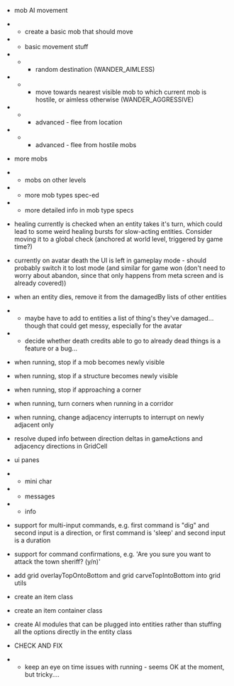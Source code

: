 * mob AI movement
* * create a basic mob that should move
* * basic movement stuff
* * * random destination (WANDER_AIMLESS)
* * * move towards nearest visible mob to which current mob is hostile, or aimless otherwise (WANDER_AGGRESSIVE)
* * * advanced - flee from location
* * * advanced - flee from hostile mobs

* more mobs
* * mobs on other levels
* * more mob types spec-ed
* * more detailed info in mob type specs

* healing currently is checked when an entity takes it's turn, which could lead to some weird healing bursts for slow-acting entities. Consider moving it to a global check (anchored at world level, triggered by game time?)

* currently on avatar death the UI is left in gameplay mode - should probably switch it to lost mode (and similar for game won (don't need to worry about abandon, since that only happens from meta screen and is already covered))

* when an entity dies, remove it from the damagedBy lists of other entities
* * maybe have to add to entities a list of thing's they've damaged... though that could get messy, especially for the avatar
* * decide whether death credits able to go to already dead things is a feature or a bug...

* when running, stop if a mob becomes newly visible
* when running, stop if a structure becomes newly visible
* when running, stop if approaching a corner
* when running, turn corners when running in a corridor
* when running, change adjacency interrupts to interrupt on newly adjacent only

* resolve duped info between direction deltas in gameActions and adjacency directions in GridCell

* ui panes
* * mini char
* * messages
* * info

* support for multi-input commands, e.g. first command is "dig" and second input is a direction, or first command is 'sleep' and second input is a duration
* support for command confirmations, e.g. 'Are you sure you want to attack the town sheriff? (y/n)'

* add grid overlayTopOntoBottom and grid carveTopIntoBottom into grid utils 

* create an item class

* create an item container class

* create AI modules that can be plugged into entities rather than stuffing all the options directly in the entity class

* CHECK AND FIX
* * keep an eye on time issues with running - seems OK at the moment, but tricky....

